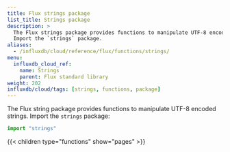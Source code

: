 ```yaml
---
title: Flux strings package
list_title: Strings package
description: >
  The Flux strings package provides functions to manipulate UTF-8 encoded strings.
  Import the `strings` package.
aliases:
  - /influxdb/cloud/reference/flux/functions/strings/
menu:
  influxdb_cloud_ref:
    name: Strings
    parent: Flux standard library
weight: 202
influxdb/cloud/tags: [strings, functions, package]
---
```


The Flux string package provides functions to manipulate UTF-8 encoded strings.
Import the `strings` package:

```js
import "strings"
```

{{< children type="functions" show="pages" >}}
